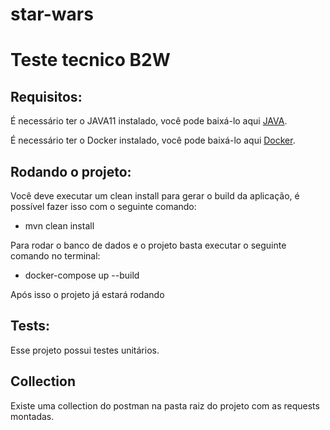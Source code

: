 # star-wars
# Teste tecnico B2W

## Requisitos:

É necessário ter o JAVA11 instalado, você pode baixá-lo aqui [JAVA](https://www.oracle.com/br/java/technologies/javase-jdk11-downloads.html).

É necessário ter o Docker instalado, você pode baixá-lo aqui [Docker](https://hub.docker.com/).

## Rodando o projeto:

Você deve executar um clean install para gerar o build da aplicação, é possível fazer isso com o seguinte comando: 

- mvn clean install

Para rodar o banco de dados e o projeto  basta executar o seguinte comando no terminal:

- docker-compose up --build

Após isso o projeto já estará rodando

## Tests:

Esse projeto possui testes unitários.

## Collection

Existe uma collection do postman na pasta raiz do projeto com as requests montadas.
